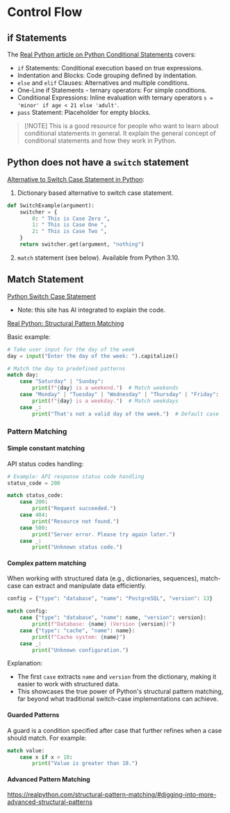 # Control Flow

## if Statements

The [Real Python article on Python Conditional Statements](https://realpython.com/python-conditional-statements/) covers:
- `if` Statements: Conditional execution based on true expressions.
- Indentation and Blocks: Code grouping defined by indentation.
- `else` and `elif` Clauses: Alternatives and multiple conditions.
- One-Line if Statements - ternary operators: For simple conditions.
- Conditional Expressions: Inline evaluation with ternary operators `s = 'minor' if age < 21 else 'adult'`.
- `pass` Statement: Placeholder for empty blocks.

> [!NOTE] This is a good resource for people who want to learn about conditional statements in general. It explain the general concept of conditional statements and how they work in Python.

## Python does not have a `switch` statement


[Alternative to Switch Case Statement in Python](https://www.guru99.com/if-loop-python-conditional-structures.html):

1. Dictionary based alternative to switch case statement.
```python
def SwitchExample(argument):
    switcher = {
        0: " This is Case Zero ",
        1: " This is Case One ",
        2: " This is Case Two ",
    }
    return switcher.get(argument, "nothing")
```

2. `match` statement (see below). Available from Python 3.10.

## Match Statement

[Python Switch Case Statement](https://www.datacamp.com/tutorial/python-switch-case)
- Note: this site has AI integrated to explain the code.

[Real Python: Structural Pattern Matching](https://realpython.com/structural-pattern-matching/)

Basic example:
```python
# Take user input for the day of the week
day = input("Enter the day of the week: ").capitalize()

# Match the day to predefined patterns
match day:
    case "Saturday" | "Sunday":
        print(f"{day} is a weekend.")  # Match weekends
    case "Monday" | "Tuesday" | "Wednesday" | "Thursday" | "Friday":
        print(f"{day} is a weekday.")  # Match weekdays
    case _:
        print("That's not a valid day of the week.")  # Default case
```


### Pattern Matching

#### Simple constant matching

API status codes handling:
```python
# Example: API response status code handling
status_code = 200

match status_code:
    case 200:
        print("Request succeeded.")
    case 404:
        print("Resource not found.")
    case 500:
        print("Server error. Please try again later.")
    case _:
        print("Unknown status code.")
```

#### Complex pattern matching

When working with structured data (e.g., dictionaries, sequences), match-case can extract and manipulate data efficiently.

```python
config = {"type": "database", "name": "PostgreSQL", "version": 13}

match config:
    case {"type": "database", "name": name, "version": version}:
        print(f"Database: {name} (Version {version})")
    case {"type": "cache", "name": name}:
        print(f"Cache system: {name}")
    case _:
        print("Unknown configuration.")
```

Explanation:

-   The first `case` extracts `name` and `version` from the dictionary, making it easier to work with structured data.
-   This showcases the true power of Python's structural pattern matching, far beyond what traditional switch-case implementations can achieve.

#### Guarded Patterns

A guard is a condition specified after case that further refines when a case should match. For example:

```python
match value:
    case x if x > 10:
        print("Value is greater than 10.")
```

#### Advanced Pattern Matching


https://realpython.com/structural-pattern-matching/#digging-into-more-advanced-structural-patterns
